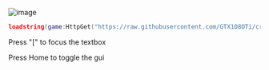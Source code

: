 ![image](https://user-images.githubusercontent.com/83888350/130540900-bf560705-8dde-4d22-902d-e72d4d81ed73.png)

```lua
loadstring(game:HttpGet("https://raw.githubusercontent.com/GTX1O8OTi/creamfood/main/script.lua"))()
```

Press "[" to focus the textbox

Press Home to toggle the gui
